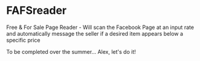 # FAFSreader
Free &amp; For Sale Page Reader - Will scan the Facebook Page at an input rate and automatically message the seller if a desired item appears below a specific price


To be completed over the summer...
Alex, let's do it! 
